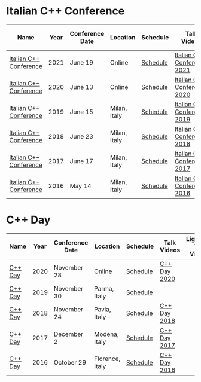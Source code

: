 # Italian C++ Conference

| Name | Year | Conference<br>Date | Location | Schedule | Talk Videos | Lightning<br>Talk Videos | Slides | Video Channel |
|---|---|---|---|---|---|---|---|---|
| [Italian C++ Conference](https://italiancpp.github.io/) | 2021 | June 19 | Online | [Schedule](https://italiancpp.github.io/) | [Italian C++ Conference 2021](https://www.youtube.com/playlist?list=PLsCm1Hs016LV9BRKIqrNWEXfa5ggpiyki) | | [Slides](https://github.com/italiancpp/itcppcon21) | [YouTube](https://www.youtube.com/c/ItalianCppCommunity) |
| [Italian C++ Conference](https://italiancpp.org/eventi/2020-06-13-itcppcon20/) | 2020 | June 13 | Online | [Schedule](https://italiancpp.org/eventi/2020-06-13-itcppcon20/#agenda) | [Italian C++ Conference 2020](https://www.youtube.com/playlist?list=PLsCm1Hs016LWIjOrEftUA42ZwxsF30vZB) | | [Slides](https://github.com/italiancpp/itcppcon20) | [YouTube](https://www.youtube.com/c/ItalianCppCommunity) |
| [Italian C++ Conference](https://italiancpp.org/eventi/2019-06-15-itcppcon19/) | 2019 | June 15 | Milan, Italy | [Schedule](https://italiancpp.org/eventi/2019-06-15-itcppcon19/#agenda) | [Italian C++ Conference 2019](https://www.youtube.com/playlist?list=PLsCm1Hs016LU5PDVL3Hxgtuim_IIN4ajw) | | [Slides](https://github.com/italiancpp/itcppcon19) | [YouTube](https://www.youtube.com/c/ItalianCppCommunity) |
| [Italian C++ Conference](https://italiancpp.org/eventi/2018-06-23-itcppcon18/) | 2018 | June 23 | Milan, Italy | [Schedule](https://italiancpp.org/eventi/2018-06-23-itcppcon18/#agenda) | [Italian C++ Conference 2018](https://www.youtube.com/playlist?list=PLsCm1Hs016LW0zKJBvemhJ0YWIF1Fezd6) | | [Slides](https://github.com/italiancpp/itcppcon18) | [YouTube](https://www.youtube.com/c/ItalianCppCommunity) |
| [Italian C++ Conference](https://italiancpp.org/eventi/2017-06-17-itcppcon17/) | 2017 | June 17 | Milan, Italy | [Schedule](https://italiancpp.org/eventi/2017-06-17-itcppcon17/#agenda) | [Italian C++ Conference 2017](https://www.youtube.com/playlist?list=PLsCm1Hs016LWoGAOd9wKvdb1fEqj2olBz) | | [Slides](https://github.com/italiancpp/itcppcon17) | [YouTube](https://www.youtube.com/c/ItalianCppCommunity) |
| [Italian C++ Conference](https://italiancpp.org/eventi/2016-05-14-itcppcon16/) | 2016 | May 14 | Milan, Italy | [Schedule](https://italiancpp.org/eventi/2016-05-14-itcppcon16/#agenda) | [Italian C++ Conference 2016](https://www.youtube.com/playlist?list=PLsCm1Hs016LUOIdOmvp2cOgMuaQlPsVZK) | | | [YouTube](https://www.youtube.com/c/ItalianCppCommunity) |

# C++ Day

| Name | Year | Conference<br>Date | Location | Schedule | Talk Videos | Lightning<br>Talk Videos | Slides | Video Channel |
|---|---|---|---|---|---|---|---|---|
| [C++ Day](https://www.italiancpp.org/) | 2020 | November 28 | Online | [Schedule](https://italiancpp.org/eventi/2020-11-28-cppday20/) | [C++ Day 2020](https://www.youtube.com/playlist?list=PLsCm1Hs016LX6l97Royt5DSYy7V05nZmS) | | [Slides](https://github.com/italiancpp/cppday20) | [YouTube](https://www.youtube.com/c/ItalianCppCommunity) |
| [C++ Day](https://italiancpp.org/eventi/2019-11-30-cppday19/) | 2019 | November 30 | Parma, Italy | [Schedule](https://italiancpp.org/eventi/2019-11-30-cppday19/#agenda) | | | [Slides](https://github.com/italiancpp/cppday19/) | [YouTube](https://www.youtube.com/c/ItalianCppCommunity) |
| [C++ Day](https://italiancpp.org/eventi/2018-11-24-cppday18/) | 2018 | November 24 | Pavia, Italy | [Schedule](https://italiancpp.org/eventi/2018-11-24-cppday18/#agenda) | [C++ Day 2018](https://www.youtube.com/playlist?list=PLsCm1Hs016LWco9qjTuwzQtLB2FjGkfHo) | | [Slides](https://github.com/italiancpp/cppday18) | [YouTube](https://www.youtube.com/c/ItalianCppCommunity) |
| [C++ Day](https://italiancpp.org/eventi/2017-12-02-cppday17/) | 2017 | December 2 | Modena, Italy | [Schedule](https://italiancpp.org/eventi/2017-12-02-cppday17/#agenda) | [C++ Day 2017](https://www.youtube.com/playlist?list=PLsCm1Hs016LWK086XR-QgAKchfclBOL7O) | | [Slides](https://github.com/italiancpp/cppday17) | [YouTube](https://www.youtube.com/c/ItalianCppCommunity) |
| [C++ Day](https://italiancpp.org/eventi/2016-10-29-cppday16/) | 2016 | October 29 | Florence, Italy | [Schedule](https://italiancpp.org/eventi/2016-10-29-cppday16/#agenda) | [C++ Day 2016](https://www.youtube.com/watch?v=uAI54946G4k&list=PLsCm1Hs016LW9rB8rKxV0WNP6hNIUgjI4&ab_channel=ItalianCppCommunity) | | [Coding Dojo](https://github.com/italiancpp/cppday16) | [YouTube](https://www.youtube.com/c/ItalianCppCommunity) |
